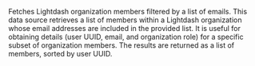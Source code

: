 Fetches Lightdash organization members filtered by a list of emails. This data source retrieves a list of members within a Lightdash organization whose email addresses are included in the provided list. It is useful for obtaining details (user UUID, email, and organization role) for a specific subset of organization members. The results are returned as a list of members, sorted by user UUID.
